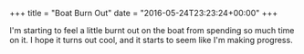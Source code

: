 +++
title = "Boat Burn Out"
date = "2016-05-24T23:23:24+00:00"
+++

I'm starting to feel a little burnt out on the boat from spending so much time on it. I hope it turns out cool, and it starts to seem like I'm making progress.
			